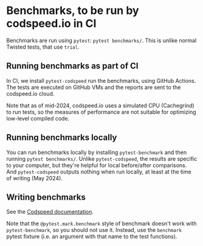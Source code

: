 # Benchmarks, to be run by codspeed.io in CI

Benchmarks are run using `pytest`: `pytest benchmarks/`.
This is unlike normal Twisted tests, that use `trial`.

## Running benchmarks as part of CI

In CI, we install `pytest-codspeed` run the benchmarks, using GitHub Actions.
The tests are executed on GitHub VMs and the reports are sent to the codspeed.io cloud.

Note that as of mid-2024, codspeed.io uses a simulated CPU (Cachegrind) to run tests, so the measures of performance are not suitable for optimizing low-level compiled code.

## Running benchmarks locally

You can run benchmarks locally by installing `pytest-benchmark` and then running `pytest benchmarks/`.
Unlike `pytest-codspeed`, the results are specific to your computer, but they're helpful for local before/after comparisons.
And `pytest-codspeed` outputs nothing when run locally, at least at the time of writing (May 2024).

## Writing benchmarks

See the [Codspeed documentation](https://docs.codspeed.io/benchmarks/python).

Note that the `@pytest.mark.benchmark` style of benchmark doesn't work with `pytest-benchmark`, so you should not use it.
Instead, use the `benchmark` pytest fixture (i.e. an argument with that name to the test functions).
